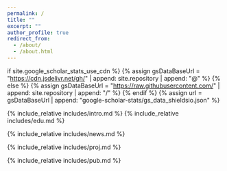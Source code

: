 ```yaml
---
permalink: /
title: ""
excerpt: ""
author_profile: true
redirect_from: 
  - /about/
  - /about.html
---
```


if site.google_scholar_stats_use_cdn %}
{% assign gsDataBaseUrl = "<https://cdn.jsdelivr.net/gh/>" | append: site.repository | append: "@" %}
{% else %}
{% assign gsDataBaseUrl = "<https://raw.githubusercontent.com/>" | append: site.repository | append: "/" %}
{% endif %}
{% assign url = gsDataBaseUrl | append: "google-scholar-stats/gs_data_shieldsio.json" %}

<span class='anchor' id='about-me'></span>
{% include_relative includes/intro.md %}
{% include_relative includes/edu.md %}

<span class='anchor' id='news'></span>
{% include_relative includes/news.md %}

<span class='anchor' id='projects'></span>
{% include_relative includes/proj.md %}

<span class='anchor' id='publications'></span>
{% include_relative includes/pub.md %}
